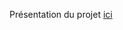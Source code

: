 Présentation du projet <a href="https://drive.google.com/open?id=0By_KmtyiklzwMmFrSXZCN3BIZU0" TARGET="_blank">ici</a>
